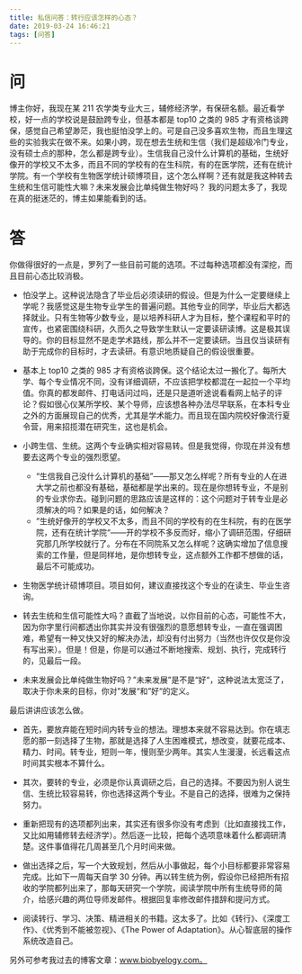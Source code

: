 ```yaml
---
title: 私信问答：转行应该怎样的心态？
date: 2019-03-24 16:46:21
tags: [问答]
---
```


# 问
博主你好，我现在某 211 农学类专业大三，辅修经济学，有保研名额。最近看学校，好一点的学校说是鼓励跨专业，但基本都是 top10 之类的 985 才有资格谈跨保，感觉自己希望渺茫，我也挺怕没学上的。可是自己没多喜欢生物，而且生理这些的实验我实在做不来。如果小跨，现在想去生统和生信（我们是超级冷门专业，没有硕士点的那种，怎么都是跨专业）。生信我自己没什么计算机的基础，生统好像开的学校又不太多，而且不同的学校有的在生科院，有的在医学院，还有在统计学院。有一个学校有生物医学统计硕博项目，这个怎么样啊？还有就是我这种转去生统和生信可能性大嘛？未来发展会比单纯做生物好吗？ 我的问题太多了，我现在真的挺迷茫的，博主如果能看到的话。

# 答
你做得很好的一点是，罗列了一些目前可能的选项。不过每种选项都没有深挖，而且目前心态比较消极。

- 怕没学上。这种说法隐含了毕业后必须读研的假设。但是为什么一定要继续上学呢？我感觉这是生物专业学生的普遍问题。其他专业的同学，毕业后大都选择就业。只有生物等少数专业，是以培养科研人才为目标，整个课程和平时的宣传，也紧密围绕科研，久而久之导致学生默认一定要读研读博。这是极其误导的。你的目标显然不是走学术路线，那么并不一定要读研。当且仅当读研有助于完成你的目标时，才去读研。有意识地质疑自己的假设很重要。

- 基本上 top10 之类的 985 才有资格谈跨保。这个结论太过一搬化了。每所大学、每个专业情况不同，没有详细调研，不应该把学校都混在一起拉一个平均值。你真的都发邮件、打电话问过吗，还是只是道听途说看看网上帖子的评论？假如很心仪某所学校、某个导师，应该想各种办法尽早联系，在本科专业之外的方面展现自己的优秀，尤其是学术能力。而且现在国内院校好像流行夏令营，用来招揽潜在研究生，这也是机会。

- 小跨生信、生统。这两个专业确实相对容易转。但是我觉得，你现在并没有想要去这两个专业的强烈愿望。
  - “生信我自己没什么计算机的基础”——那又怎么样呢？所有专业的人在进大学之前也都没有基础，基础都是学出来的。现在是你想转专业，不是别的专业求你去。碰到问题的思路应该是这样的：这个问题对于转专业是必须解决的吗？如果是的话，如何解决？
  - ”生统好像开的学校又不太多，而且不同的学校有的在生科院，有的在医学院，还有在统计学院“——开的学校不多反而好，缩小了调研范围，仔细研究那几所学校就行了。分布在不同院系又怎么样呢？这确实增加了信息搜索的工作量，但是同样地，是你想转专业，这点额外工作都不想做的话，最后不可能成功。

- 生物医学统计硕博项目。项目如何，建议直接找这个专业的在读生、毕业生咨询。

- 转去生统和生信可能性大吗？直截了当地说，以你目前的心态，可能性不大，因为你字里行间都透出你其实并没有很强烈的意愿想转专业，一直在强调困难，希望有一种又快又好的解决办法，却没有付出努力（当然也许仅仅是你没有写出来）。但是！但是，你是可以通过不断地搜索、规划、执行，完成转行的，见最后一段。

- 未来发展会比单纯做生物好吗？”未来发展”是不是“好“，这种说法太宽泛了，取决于你未来的目标，你对”发展“和”好“的定义。

最后讲讲应该怎么做。

- 首先，要放弃能在短时间内转专业的想法。理想本来就不容易达到。你在填志愿的那一刻选择了生物，那就是选择了人生困难模式，想改变，就要花成本、精力、时间。转专业，短则一年，慢则至少两年。其实人生漫漫，长远看这点时间其实根本不算什么。

- 其次，要转的专业，必须是你认真调研之后，自己的选择。不要因为别人说生信、生统比较容易转，你也选择这两个专业。不是自己的选择，很难为之保持努力。

- 重新把现有的选项都列出来，其实还有很多你没有考虑到（比如直接找工作，又比如用辅修转去经济学）。然后逐一比较，把每个选项意味着什么都调研清楚。这件事值得花几周甚至几个月时间来做。

- 做出选择之后，写一个大致规划，然后从小事做起，每个小目标都要非常容易完成。比如下一周每天自学 30 分钟。再以转生统为例，假设你已经把所有招收的学院都列出来了，那每天研究一个学院，阅读学院中所有生统导师的简介，给感兴趣的两位导师发邮件。根据回复率修改邮件措辞和提问方式。

- 阅读转行、学习、决策、精进相关的书籍。这太多了。比如《转行》、《深度工作》、《优秀到不能被忽视》、《The Power of Adaptation》。从心智底层的操作系统改造自己。

另外可参考我过去的博客文章：www.biobyelogy.com。
